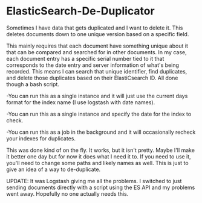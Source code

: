 # ElasticSearch-De-Duplicator
Sometimes I have data that gets duplicated and I want to delete it. This deletes documents down to one unique version based on a specific field.

This mainly requires that each document have something unique about it that can be compared and searched for in other documents. In my case, each document entry has a specific serial number tied to it that corresponds to the date entry and server information of what's being recorded. This means I can search that unique identifier, find duplicates, and delete those duplicates based on their ElastiCsearch ID. All done though a bash script.

-You can run this as a single instance and it will just use the current days format for the index name (I use logstash with date names).

-You can run this as a single instance and specify the date for the index to check.

-You can run this as a job in the background and it will occasionally recheck your indexes for duplicates.



This was done kind of on the fly. It works, but it isn't pretty. Maybe I'll make it better one day but for now it does what I need it to. If you need to use it, you'll need to change some paths and likely names as well. This is just to give an idea of a way to de-duplicate.

UPDATE: It was Logstash giving me all the problems. I switched to just sending documents directly with a script using the ES API and my problems went away. Hopefully no one actually needs this.
